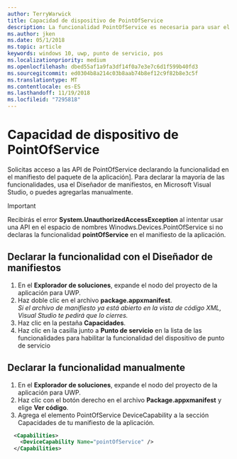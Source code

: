 ```yaml
---
author: TerryWarwick
title: Capacidad de dispositivo de PointOfService
description: La funcionalidad PointOfService es necesaria para usar el espacio de nombres Windows.Devices.PointOfService.
ms.author: jken
ms.date: 05/1/2018
ms.topic: article
keywords: windows 10, uwp, punto de servicio, pos
ms.localizationpriority: medium
ms.openlocfilehash: dbed55af1a9fa3df14f0a7e3e7c6d1f599b40fd3
ms.sourcegitcommit: ed0304b8a214c03b8aab74b8ef12c9f82b8e3c5f
ms.translationtype: MT
ms.contentlocale: es-ES
ms.lasthandoff: 11/19/2018
ms.locfileid: "7295818"
---
```

# <a name="pointofservice-device-capability"></a>Capacidad de dispositivo de PointOfService
Solicitas acceso a las API de PointOfService declarando la funcionalidad en el manifiesto del paquete de la aplicación]. Para declarar la mayoría de las funcionalidades, usa el Diseñador de manifiestos, en Microsoft Visual Studio, o puedes agregarlas manualmente.  

> [!Important]
> Recibirás el error **System.UnauthorizedAccessException** al intentar usar una API en el espacio de nombres Winodws.Devices.PointOfService si no declaras la funcionalidad **pointOfService** en el manifiesto de la aplicación. 

## <a name="declare-capability-using-manifest-designer"></a>Declarar la funcionalidad con el Diseñador de manifiestos

1. En el **Explorador de soluciones**, expande el nodo del proyecto de la aplicación para UWP.
2. Haz doble clic en el archivo **package.appxmanifest**.  
*Si el archivo de manifiesto ya está abierto en la vista de código XML, Visual Studio te pedirá que lo cierres.*
3. Haz clic en la pestaña **Capacidades**.
4. Haz clic en la casilla junto a **Punto de servicio** en la lista de las funcionalidades para habilitar la funcionalidad del dispositivo de punto de servicio


## <a name="declare-capability-manually"></a>Declarar la funcionalidad manualmente

1. En el **Explorador de soluciones**, expande el nodo del proyecto de la aplicación para UWP.
2. Haz clic con el botón derecho en el archivo **Package.appxmanifest** y elige **Ver código**.
3. Agrega el elemento PointOfService DeviceCapability a la sección Capacidades de tu manifiesto de la aplicación.  

```xml
  <Capabilities>
    <DeviceCapability Name="pointOfService" />
  </Capabilities>
   ```
